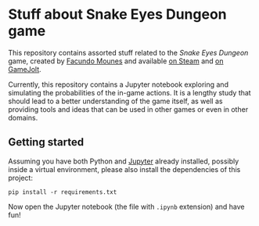 # Stuff about Snake Eyes Dungeon game

This repository contains assorted stuff related to the *Snake Eyes Dungeon*
game, created by [Facundo Mounes][newgrounds] and available [on Steam][steam]
and [on GameJolt][gamejolt].

[steam]: https://store.steampowered.com/app/740240/Snake_Eyes_Dungeon/
[gamejolt]: https://gamejolt.com/games/snake-eyes-dungeon/147564
[newgrounds]: https://facundomounes.newgrounds.com/

Currently, this repository contains a Jupyter notebook exploring and simulating
the probabilities of the in-game actions. It is a lengthy study that should
lead to a better understanding of the game itself, as well as providing tools
and ideas that can be used in other games or even in other domains.

## Getting started

Assuming you have both Python and [Jupyter][] already installed, possibly
inside a virtual environment, please also install the dependencies of this
project:

    pip install -r requirements.txt

Now open the Jupyter notebook (the file with `.ipynb` extension) and have fun!

[jupyter]: https://docs.jupyter.org/en/latest/#where-do-i-start
